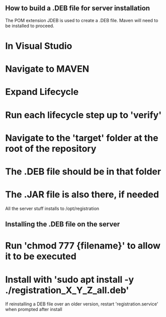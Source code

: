 How to build a .DEB file for server installation
------------------------------------------------

The POM extension JDEB is used to create a .DEB file.
Maven will need to be installed to proceed.

# In Visual Studio
  # Navigate to MAVEN
  # Expand Lifecycle
  # Run each lifecycle step up to 'verify'
  # Navigate to the 'target' folder at the root of the repository
  # The .DEB file should be in that folder
  # The .JAR file is also there, if needed
 
All the server stuff installs to /opt/registration


Installing the .DEB file on the server
--------------------------------------

# Run 'chmod 777 {filename}' to allow it to be executed
# Install with 'sudo apt install -y ./registration_X_Y_Z_all.deb'

If reinstalling a DEB file over an older version, restart 'registration.service' when prompted after install